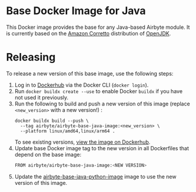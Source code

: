 # Base Docker Image for Java

This Docker image provides the base for any Java-based Airbyte module.  It is currently based on the [Amazon Corretto](https://aws.amazon.com/corretto/?filtered-posts.sort-by=item.additionalFields.createdDate&filtered-posts.sort-order=desc)
distribution of [OpenJDK](https://openjdk.org/).

# Releasing

To release a new version of this base image, use the following steps:

1. Log in to [Dockerhub](https://hub.docker.com/) via the Docker CLI (`docker login`).
2. Run `docker buildx create --use` to enable Docker `buildx` if you have not used it previously.
3. Run the following to build and push a new version of this image (replace `<new_version>` with a new version!) :
   ```
   docker buildx build --push \
     --tag airbyte/airbyte-base-java-image:<new_version> \
     --platform linux/amd64,linux/arm64 .
   ```
   To see existing versions, [view the image on Dockerhub](https://hub.docker.com/r/airbyte/airbyte-base-java-image).
4. Update base Docker image tag to the new version in all Dockerfiles that depend on the base image:
   ```bash
   FROM airbyte/airbyte-base-java-image:<NEW VERSION>
   ```
5. Update the [airbyte-base-java-python-image](../airbyte-base-java-python-image/) image to use the new version of this image.

[dockerhub]: https://hub.docker.com/repository/docker/airbyte/airbyte-base-java-image/general
